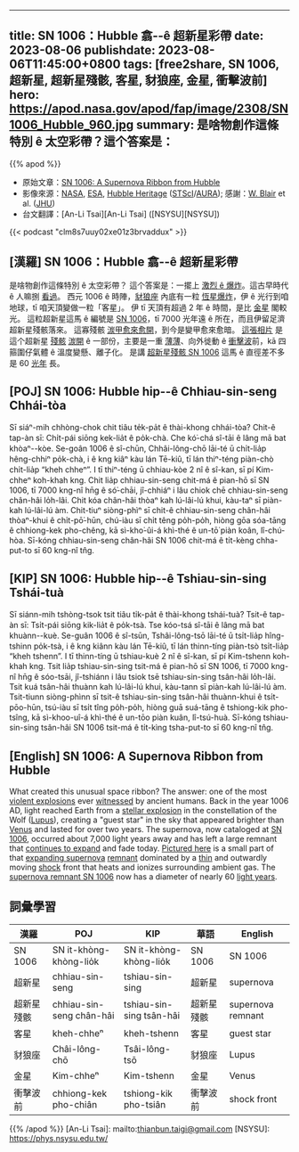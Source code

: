   ---
title: SN 1006：Hubble 翕--ê 超新星彩帶
date: 2023-08-06
publishdate: 2023-08-06T11:45:00+0800
tags: [free2share, SN 1006, 超新星, 超新星殘骸, 客星, 豺狼座, 金星, 衝擊波前]
hero: https://apod.nasa.gov/apod/fap/image/2308/SN1006_Hubble_960.jpg
summary: 是啥物創作這條特別 ê 太空彩帶？這个答案是：
---

{{% apod %}}

- 原始文章：[SN 1006: A Supernova Ribbon from Hubble](https://apod.nasa.gov/apod/ap230806.html)
- 影像來源：[NASA](https://www.nasa.gov/), [ESA](https://www.esa.int), [Hubble Heritage](https://hubblesite.org/images/hubble-heritage) ([STScI](https://www.stsci.edu/)/[AURA](https://www.aura-astronomy.org/)); 感謝：[W. Blair](https://physics-astronomy.jhu.edu/directory/william-blair/) et al. ([JHU](https://physics-astronomy.jhu.edu/))
- 台文翻譯：[An-Li Tsai][An-Li Tsai] ([NSYSU][NSYSU])

{{< podcast "clm8s7uuy02xe01z3brvaddux" >}}

## [漢羅] SN 1006：Hubble 翕--ê 超新星彩帶
是啥物創作這條特別 ê 太空彩帶？
這个答案是：一擺上 [激烈 ê 爆炸][violent explosions]。這古早時代 ê 人嘛捌 [看過][witnessed]。
西元 1006 ê 時陣，[豺狼座][Lupus] 內底有一粒 [恆星爆炸][stellar explosion]，伊 ê 光行到咱地球，tī 咱天頂變做一粒「客星」。
伊 tī 天頂有超過 2 年 ê 時間，是比 [金星][Venus] 閣較光。
這粒超新星這馬 ê 編號是 [SN 1006][SN 1006]，tī 7000 光年遠 ê 所在，而且伊留足濟超新星殘骸落來。
這寡殘骸 [湠甲愈來愈開][continues to expand]，到今是變甲愈來愈暗。
[這張相片][Pictured here] 是這个超新星 [殘骸][remnant] [湠開][expanding supernova] ê 一部份，主要是一重 [薄薄][thin]、向外徙動 ê [衝擊波][shock]前，kā 四箍圍仔氣體 ê 溫度變懸、離子化。
是講 [超新星殘骸 SN 1006][supernova remnant SN 1006] 這馬 ê 直徑差不多是 60 [光年][light years] 長。

## [POJ] SN 1006: Hubble hip--ê Chhiau-sin-seng Chhái-tòa
Sī siáⁿ-mih chhòng-chok chit tiâu te̍k-pa̍t ê thài-khong chhái-tòa?
Chit-ê tap-àn sī: Chi̍t-pái siōng kek-lia̍t ê po̍k-chà.
Che kó͘-chá sî-tāi ê lâng mā bat khòaⁿ--kòe.
Se-goân 1006 ê sî-chūn, Chhâi-lông-chō lāi-té ū chi̍t-lia̍p hêng-chhiⁿ po̍k-chà, i ê kng kiâⁿ kàu lán Tē-kiû, tī lán thiⁿ-téng piàn-chò chi̍t-lia̍p “kheh chheⁿ”.
I tī thiⁿ-téng ū chhiau-kòe 2 nî ê sî-kan, sī pí Kim-chheⁿ koh-khah kng.
Chit lia̍p chhiau-sin-seng chit-má ê pian-hō sī SN 1006, tī 7000 kng-nî hn̄g ê só͘-chāi, jî-chhiáⁿ i lâu chiok chē chhiau-sin-seng chân-hâi lo̍h-lâi.
Chit kóa chân-hâi thòaⁿ kah lú-lâi-lú khui, kàu-taⁿ sī piàn-kah lú-lâi-lú àm.
Chit-tiuⁿ siòng-phìⁿ sī chit-ê chhiau-sin-seng chân-hâi thòaⁿ-khui ê chi̍t-pō͘-hūn, chú-iàu sī chi̍t têng po̍h-po̍h, hiòng gōa sóa-tāng ê chhiong-kek pho-chêng, kā sì-kho͘-ûi-á khì-thé ê un-tō͘ piàn koân, lî-chú-hòa.
Sī-kóng chhiau-sin-seng chân-hâi SN 1006 chit-má ê ti̍t-kèng chha-put-to sī 60 kng-nî tn̂g.

## [KIP] SN 1006: Hubble hip--ê Tshiau-sin-sing Tshái-tuà
Sī siánn-mih tshòng-tsok tsit tiâu ti̍k-pa̍t ê thài-khong tshái-tuà?
Tsit-ê tap-àn sī: Tsi̍t-pái siōng kik-lia̍t ê po̍k-tsà.
Tse kóo-tsá sî-tāi ê lâng mā bat khuànn--kuè.
Se-guân 1006 ê sî-tsūn, Tshâi-lông-tsō lāi-té ū tsi̍t-lia̍p hîng-tshinn po̍k-tsà, i ê kng kiânn kàu lán Tē-kiû, tī lán thinn-tíng piàn-tsò tsi̍t-lia̍p “kheh tshenn”.
I tī thinn-tíng ū tshiau-kuè 2 nî ê sî-kan, sī pí Kim-tshenn koh-khah kng.
Tsit lia̍p tshiau-sin-sing tsit-má ê pian-hō sī SN 1006, tī 7000 kng-nî hn̄g ê sóo-tsāi, jî-tshiánn i lâu tsiok tsē tshiau-sin-sing tsân-hâi lo̍h-lâi.
Tsit kuá tsân-hâi thuànn kah lú-lâi-lú khui, kàu-tann sī piàn-kah lú-lâi-lú àm.
Tsit-tiunn siòng-phìnn sī tsit-ê tshiau-sin-sing tsân-hâi thuànn-khui ê tsi̍t-pōo-hūn, tsú-iàu sī tsi̍t tîng po̍h-po̍h, hiòng guā suá-tāng ê tshiong-kik pho-tsîng, kā sì-khoo-uî-á khì-thé ê un-tōo piàn kuân, lî-tsú-huà.
Sī-kóng tshiau-sin-sing tsân-hâi SN 1006 tsit-má ê ti̍t-kìng tsha-put-to sī 60 kng-nî tn̂g.

## [English] SN 1006: A Supernova Ribbon from Hubble
What created this unusual space ribbon?
The answer: one of the most [violent explosions][violent explosions] ever [witnessed][witnessed] by ancient humans.
Back in the year 1006 AD, light reached Earth from a [stellar explosion][stellar explosion] in the constellation of the Wolf ([Lupus][Lupus]), creating a "guest star" in the sky that appeared brighter than [Venus][Venus] and lasted for over two years.
The supernova, now cataloged at [SN 1006][SN 1006], occurred about 7,000 light years away and has left a large remnant that [continues to expand][continues to expand] and fade today.
[Pictured here][Pictured here] is a small part of that [expanding supernova][expanding supernova] [remnant][remnant] dominated by a [thin][thin] and outwardly moving [shock][shock] front that heats and ionizes surrounding ambient gas.
The [supernova remnant SN 1006][supernova remnant SN 1006] now has a diameter of nearly 60 [light years][light years].

## 詞彙學習

|漢羅|POJ|KIP|華語|English|
|-|-|-|-|-|
|SN 1006|SN it-khòng-khòng-lio̍k|SN it-khòng-khòng-lio̍k|SN 1006|SN 1006|
|超新星|chhiau-sin-seng|tshiau-sin-sing|超新星|supernova|
|超新星殘骸|chhiau-sin-seng chân-hâi|tshiau-sin-sing tsân-hâi|超新星殘骸|supernova remnant|
|客星|kheh-chheⁿ|kheh-tshenn|客星|guest star|
|豺狼座|Châi-lông-chō|Tsâi-lông-tsō|豺狼座|Lupus|
|金星|Kim-chheⁿ|Kim-tshenn|金星|Venus|
|衝擊波前|chhiong-kek pho-chiân|tshiong-kik pho-tsiân|衝擊波前|shock front|

{{% /apod %}}
[An-Li Tsai]: mailto:thianbun.taigi@gmail.com
[NSYSU]: https://phys.nsysu.edu.tw/

[copyright]: https://apod.nasa.gov/apod/fap/lib/about_apod.html#srapply
[License]: https://creativecommons.org/licenses/by/2.0/

[violent explosions]:https://en.wikipedia.org/wiki/Supernova
[witnessed]:https://www.sadanduseless.com/wp-content/uploads/2018/11/funny-suprised-cat2.jpg
[stellar explosion]:https://youtu.be/BukKR_41r9g
[Lupus]:https://en.wikipedia.org/wiki/Lupus_(constellation)
[Venus]:https://apod.nasa.gov/apod/ap230306.html
[SN 1006]:https://en.wikipedia.org/wiki/SN_1006
[continues to expand]:https://en.wikipedia.org/wiki/SN_1006#/media/File:SN_1006_Remnant_Expansion_Comparison.jpeg
[Pictured here]:https://hubblesite.org/contents/media/images/2008/22/2351-Image.html
[expanding supernova]:https://apod.nasa.gov/apod/ap140712.html
[remnant]:http://hubblesite.org/newscenter/archive/releases/2008/22/image/b/
[thin]:https://apod.nasa.gov/apod/ap030317.html
[shock]:https://apod.nasa.gov/apod/ap220522.html
[supernova remnant SN 1006]:https://youtu.be/hAMIqzvpZDc
[light years]:https://spaceplace.nasa.gov/light-year/en/
